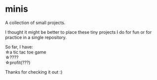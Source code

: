 # minis
A collection of small projects.

I thought it might be better to place these tiny projects I do for fun or for practice in a single repository. 

So far, I have: <br>
☆a tic tac toe game <br>
☆???? <br>
☆profit(???)<br>

Thanks for checking it out :)

